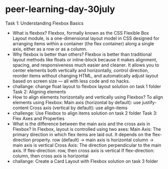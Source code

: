 # peer-learning-day-30july
Task 1: Understanding Flexbox Basics
- What is flexbox?
    Flexbox, formally known as the CSS Flexible Box Layout module, is a one-dimensional layout model in CSS designed for arranging items within a container (the flex container) along a single axis, either as a row or as a column. 
- Why flexbox is better than others?
    Flexbox is better than traditional layout methods like floats or inline-block because it makes alignment, spacing, and responsiveness much easier and cleaner. It allows you to center elements both vertically and horizontally, control direction, reorder items without changing HTML, and automatically adjust layout based on screen size — all with less code and no hacks.
- challange: change float layout to flexbox layout
    solution on task 1 folder
Task 2: Aligning elements
- How to align elements horizontally and vertically  using Flexbox?
    To align elements using Flexbox:
        Main axis (horizontal by default): use justify-content
        Cross axis (vertical by default): use align-items
- challenge: Use Flexbox to align items
    solution on task 2 folder
Task 3: Flex Axes and Properties
- What is the difference between the main axis and the cross axis in Flexbox?
    In Flexbox, layout is controlled using two axes:
        Main Axis: The primary direction in which flex items are laid out.
            It depends on the flex-direction property.
            row (default) → main axis is horizontal
            column → main axis is vertical
        Cross Axis: The direction perpendicular to the main axis.
            If flex-direction: row, then cross axis is vertical
            If flex-direction: column, then cross axis is horizontal
- challange: Create a Card Layout with Flexbox
    solution on task 3 folder